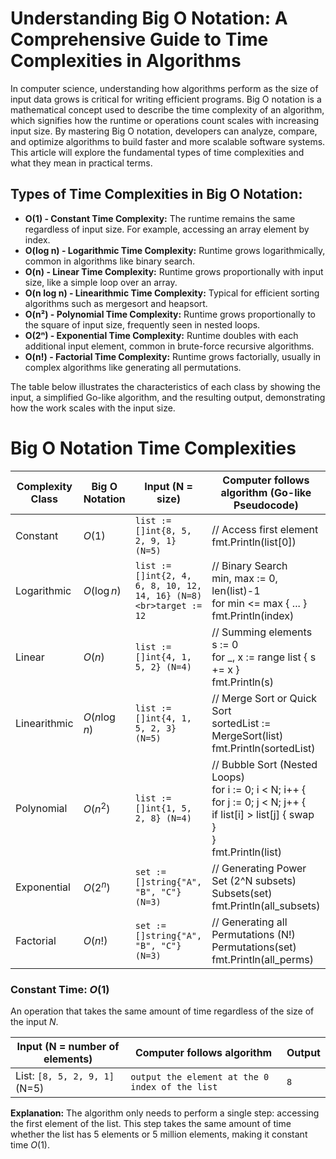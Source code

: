 # Understanding Big O Notation: A Comprehensive Guide to Time Complexities in Algorithms
In computer science, understanding how algorithms perform as the size of input data grows is critical for writing efficient programs. Big O notation is a mathematical concept used to describe the time complexity of an algorithm, which signifies how the runtime or operations count scales with increasing input size. By mastering Big O notation, developers can analyze, compare, and optimize algorithms to build faster and more scalable software systems. This article will explore the fundamental types of time complexities and what they mean in practical terms.

## Types of Time Complexities in Big O Notation:
- **O(1) - Constant Time Complexity:** The runtime remains the same regardless of input size. For example, accessing an array element by index.
- **O(log n) - Logarithmic Time Complexity:** Runtime grows logarithmically, common in algorithms like binary search.
- **O(n) - Linear Time Complexity:** Runtime grows proportionally with input size, like a simple loop over an array.
- **O(n log n) - Linearithmic Time Complexity:** Typical for efficient sorting algorithms such as mergesort and heapsort.
- **O(n²) - Polynomial Time Complexity:** Runtime grows proportionally to the square of input size, frequently seen in nested loops.
- **O(2ⁿ) - Exponential Time Complexity:** Runtime doubles with each additional input element, common in brute-force recursive algorithms.
- **O(n!) - Factorial Time Complexity:** Runtime grows factorially, usually in complex algorithms like generating all permutations.

The table below illustrates the characteristics of each class by showing the input, a simplified Go-like algorithm, and the resulting output, demonstrating how the work scales with the input size.

# Big O Notation Time Complexities

| Complexity Class | Big O Notation | Input (N = size) | Computer follows algorithm (Go-like Pseudocode) | Output/Effect |
|------------------|----------------|------------------|------------------------------------------------|---------------|
| Constant         | $O(1)$         | `list := []int{8, 5, 2, 9, 1} (N=5)`          | // Access first element<br>fmt.Println(list[0])  | 8             |
| Logarithmic      | $O(\log n)$    | `list := []int{2, 4, 6, 8, 10, 12, 14, 16} (N=8)<br>target := 12` | // Binary Search<br>min, max := 0, len(list)-1<br>for min <= max { ... }<br>fmt.Println(index) | 5 |
| Linear           | $O(n)$         | `list := []int{4, 1, 5, 2} (N=4)`              | // Summing elements<br>s := 0<br>for _, x := range list { s += x }<br>fmt.Println(s) | 12            |
| Linearithmic     | $O(n \log n)$  | `list := []int{4, 1, 5, 2, 3} (N=5)`           | // Merge Sort or Quick Sort<br>sortedList := MergeSort(list)<br>fmt.Println(sortedList) | [1 2 3 4 5]   |
| Polynomial       | $O(n^2)$       | `list := []int{1, 5, 2, 8} (N=4)`               | // Bubble Sort (Nested Loops)<br>for i := 0; i < N; i++ {<br>for j := 0; j < N; j++ {<br>if list[i] > list[j] { swap }<br>}<br>fmt.Println(list) | [8 5 2 1]     |
| Exponential      | $O(2^n)$       | `set := []string{"A", "B", "C"} (N=3)`          | // Generating Power Set (2^N subsets)<br>Subsets(set)<br>fmt.Println(all_subsets) | $2^3 = 8$ subsets |
| Factorial        | $O(n!)$        | `set := []string{"A", "B", "C"} (N=3)`           | // Generating all Permutations (N!)<br>Permutations(set)<br>fmt.Println(all_perms) | $3! = 6$ permutations |

### Constant Time: $O(1)$
An operation that takes the same amount of time regardless of the size of the input $N$.

|Input (N = number of elements)|Computer follows algorithm|Output|
|---|---|---|
|List: `[8, 5, 2, 9, 1]` (N=5)|`output the element at the 0 index of the list`|`8`|
**Explanation:** The algorithm only needs to perform a single step: accessing the first element of the list. This step takes the same amount of time whether the list has 5 elements or 5 million elements, making it constant time $O(1)$.
